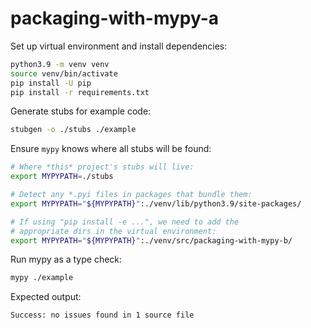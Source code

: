 # packaging-with-mypy-a

Set up virtual environment and install dependencies:

```bash
python3.9 -m venv venv
source venv/bin/activate
pip install -U pip
pip install -r requirements.txt
```

Generate stubs for example code:

```bash
stubgen -o ./stubs ./example
```

Ensure `mypy` knows where all stubs will be found:

```bash
# Where *this* project's stubs will live:
export MYPYPATH=./stubs

# Detect any *.pyi files in packages that bundle them:
export MYPYPATH="${MYPYPATH}":./venv/lib/python3.9/site-packages/

# If using "pip install -e ...", we need to add the
# appropriate dirs in the virtual environment:
export MYPYPATH="${MYPYPATH}":./venv/src/packaging-with-mypy-b/
```

Run mypy as a type check:

```bash
mypy ./example
```

Expected output:

```text
Success: no issues found in 1 source file
```
